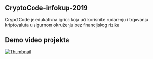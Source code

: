 ## CryptoCode-infokup-2019
CrypotCode je edukativna igrica koja uči korisnike rudarenju i trgovanju kriptovaluta u sigurnom okruženju bez financijskog rizika 
## Demo video projekta
[![Thumbnail](https://img.youtube.com/vi/3oPbZBmQWec/0.jpg)](https://www.youtube.com/watch?v=3oPbZBmQWec)
